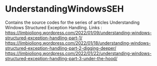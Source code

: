 # UnderstandingWindowsSEH
Contains the source codes for the series of articles Understanding Windows Structured Exception Handling.
Links : 
https://limbioliong.wordpress.com/2022/01/09/understanding-windows-structured-exception-handling-part-1/
https://limbioliong.wordpress.com/2022/01/18/understanding-windows-structured-exception-handling-part-2-digging-deeper/
https://limbioliong.wordpress.com/2022/01/22/understanding-windows-structured-exception-handling-part-3-under-the-hood/

